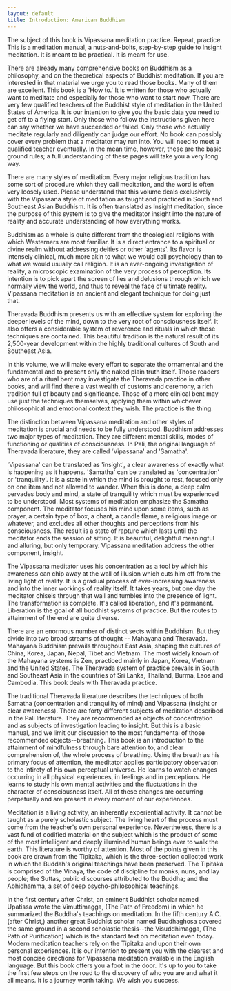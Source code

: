 ```yaml
---
layout: default
title: Introduction: American Buddhism
---
```


The subject of this book is Vipassana meditation practice. Repeat, practice. This is a meditation manual, a nuts-and-bolts, step-by-step guide to Insight meditation. It is meant to be practical. It is meant for use.

There are already many comprehensive books on Buddhism as a philosophy, and on the theoretical aspects of Buddhist meditation. If you are interested in that material we urge you to read those books. Many of them are excellent. This book is a 'How to.' It is written for those who actually want to meditate and especially for those who want to start now. There are very few qualified teachers of the Buddhist style of meditation in the United States of America. It is our intention to give you the basic data you need to get off to a flying start. Only those who follow the instructions given here can say whether we have succeeded or failed. Only those who actually meditate regularly and diligently can judge our effort. No book can possibly cover every problem that a meditator may run into. You will need to meet a qualified teacher eventually. In the mean time, however, these are the basic ground rules; a full understanding of these pages will take you a very long way.

There are many styles of meditation. Every major religious tradition has some sort of procedure which they call meditation, and the word is often very loosely used. Please understand that this volume deals exclusively with the Vipassana style of meditation as taught and practiced in South and Southeast Asian Buddhism. It is often translated as Insight meditation, since the purpose of this system is to give the meditator insight into the nature of reality and accurate understanding of how everything works.

Buddhism as a whole is quite different from the theological religions with which Westerners are most familiar. It is a direct entrance to a spiritual or divine realm without addressing deities or other 'agents'. Its flavor is intensely clinical, much more akin to what we would call psychology than to what we would usually call religion. It is an ever-ongoing investigation of reality, a microscopic examination of the very process of perception. Its intention is to pick apart the screen of lies and delusions through which we normally view the world, and thus to reveal the face of ultimate reality. Vipassana meditation is an ancient and elegant technique for doing just that.

Theravada Buddhism presents us with an effective system for exploring the deeper levels of the mind, down to the very root of consciousness itself. It also offers a considerable system of reverence and rituals in which those techniques are contained. This beautiful tradition is the natural result of its 2,500-year development within the highly traditional cultures of South and Southeast Asia.

In this volume, we will make every effort to separate the ornamental and the fundamental and to present only the naked plain truth itself. Those readers who are of a ritual bent may investigate the Theravada practice in other books, and will find there a vast wealth of customs and ceremony, a rich tradition full of beauty and significance. Those of a more clinical bent may use just the techniques themselves, applying them within whichever philosophical and emotional context they wish. The practice is the thing.

The distinction between Vipassana meditation and other styles of meditation is crucial and needs to be fully understood. Buddhism addresses two major types of meditation. They are different mental skills, modes of functioning or qualities of consciousness. In Pali, the original language of Theravada literature, they are called 'Vipassana' and 'Samatha'.

'Vipassana' can be translated as 'insight', a clear awareness of exactly what is happening as it happens. 'Samatha' can be translated as 'concentration' or 'tranquility'. It is a state in which the mind is brought to rest, focused only on one item and not allowed to wander. When this is done, a deep calm pervades body and mind, a state of tranquility which must be experienced to be understood. Most systems of meditation emphasize the Samatha component. The meditator focuses his mind upon some items, such as prayer, a certain type of box, a chant, a candle flame, a religious image or whatever, and excludes all other thoughts and perceptions from his consciousness. The result is a state of rapture which lasts until the meditator ends the session of sitting. It is beautiful, delightful meaningful and alluring, but only temporary. Vipassana meditation address the other component, insight.

The Vipassana meditator uses his concentration as a tool by which his awareness can chip away at the wall of illusion which cuts him off from the living light of reality. It is a gradual process of ever-increasing awareness and into the inner workings of reality itself. It takes years, but one day the meditator chisels through that wall and tumbles into the presence of light. The transformation is complete. It's called liberation, and it's permanent. Liberation is the goal of all buddhist systems of practice. But the routes to attainment of the end are quite diverse.

There are an enormous number of distinct sects within Buddhism. But they divide into two broad streams of thought -- Mahayana and Theravada. Mahayana Buddhism prevails throughout East Asia, shaping the cultures of China, Korea, Japan, Nepal, Tibet and Vietnam. The most widely known of the Mahayana systems is Zen, practiced mainly in Japan, Korea, Vietnam and the United States. The Theravada system of practice prevails in South and Southeast Asia in the countries of Sri Lanka, Thailand, Burma, Laos and Cambodia. This book deals with Theravada practice.

The traditional Theravada literature describes the techniques of both Samatha (concentration and tranquility of mind) and Vipassana (insight or clear awareness). There are forty different subjects of meditation described in the Pali literature. They are recommended as objects of concentration and as subjects of investigation leading to insight. But this is a basic manual, and we limit our discussion to the most fundamental of those recommended objects--breathing. This book is an introduction to the attainment of mindfulness through bare attention to, and clear comprehension of, the whole process of breathing. Using the breath as his primary focus of attention, the meditator applies participatory observation to the intirety of his own perceptual universe. He learns to watch changes occurring in all physical experiences, in feelings and in perceptions. He learns to study his own mental activities and the fluctuations in the character of consciousness itself. All of these changes are occurring perpetually and are present in every moment of our experiences.

Meditation is a living activity, an inherently experiential activity. It cannot be taught as a purely scholastic subject. The living heart of the process must come from the teacher's own personal experience. Nevertheless, there is a vast fund of codified material on the subject which is the product of some of the most intelligent and deeply illumined human beings ever to walk the earth. This literature is worthy of attention. Most of the points given in this book are drawn from the Tipitaka, which is the three-section collected work in which the Buddah's original teachings have been preserved. The Tipitaka is comprised of the Vinaya, the code of discipline for monks, nuns, and lay people; the Suttas, public discourses attributed to the Buddha; and the Abhidhamma, a set of deep psycho-philosophical teachings.

In the first century after Christ, an eminent Buddhist scholar named Upatissa wrote the Vimuttimagga, (The Path of Freedom) in which he summarized the Buddha's teachings on meditation. In the fifth century A.C. (after Christ,) another great Buddhist scholar named Buddhaghosa covered the same ground in a second scholastic thesis--the Visuddhimagga, (The Path of Purification) which is the standard text on meditation even today. Modern meditation teachers rely on the Tipitaka and upon their own personal experiences. It is our intention to present you with the clearest and most concise directions for Vipassana meditation available in the English language. But this book offers you a foot in the door. It's up to you to take the first few steps on the road to the discovery of who you are and what it all means. It is a journey worth taking. We wish you success.
